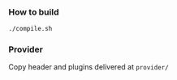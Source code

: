 ### How to build
```bash
./compile.sh
```

### Provider
Copy header and plugins delivered at `provider/`
